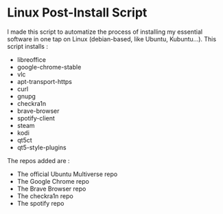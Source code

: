 # Linux Post-Install Script
I made this script to automatize the process of installing my essential software in one tap on Linux (debian-based, like Ubuntu, Kubuntu...).
This script installs : 
 - libreoffice 
 - google-chrome-stable 
 - vlc 
 - apt-transport-https 
 - curl 
 - gnupg 
 - checkra1n 
 - brave-browser 
 - spotify-client 
 - steam 
 - kodi 
 - qt5ct 
 - qt5-style-plugins
 
 The repos added are : 
 - The official Ubuntu Multiverse repo
 - The Google Chrome repo
 - The Brave Browser repo
 - The checkra1n repo
 - The spotify repo
